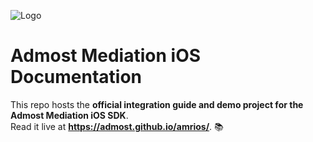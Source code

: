 ![Logo](https://www.admost.com/img/logo.svg)


# Admost Mediation iOS Documentation

This repo hosts the **official integration guide and demo project for the Admost Mediation iOS SDK**.  
Read it live at **https://admost.github.io/amrios/**. 📚

